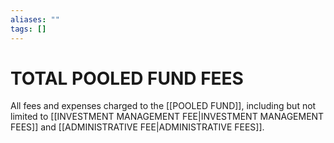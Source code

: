 ```yaml
---
aliases: ""
tags: []
---
```

# TOTAL POOLED FUND FEES
All fees and expenses charged to the [[POOLED FUND]], including but not limited to [[INVESTMENT MANAGEMENT FEE|INVESTMENT MANAGEMENT FEES]] and [[ADMINISTRATIVE FEE|ADMINISTRATIVE FEES]].